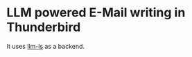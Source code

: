 # LLM powered E-Mail writing in Thunderbird

It uses [llm-ls](https://github.com/huggingface/llm-ls) as a backend.

